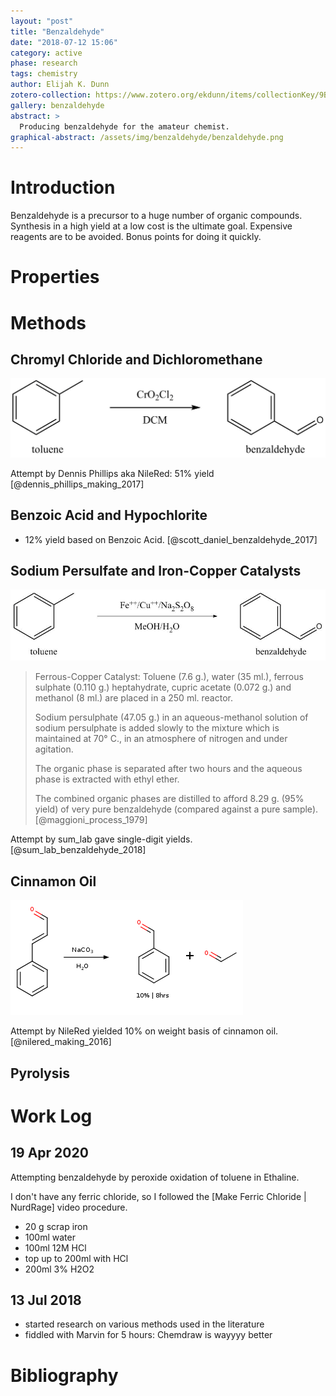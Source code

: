 ```yaml
---
layout: "post"
title: "Benzaldehyde"
date: "2018-07-12 15:06"
category: active
phase: research
tags: chemistry
author: Elijah K. Dunn
zotero-collection: https://www.zotero.org/ekdunn/items/collectionKey/9B757BAD
gallery: benzaldehyde
abstract: >
  Producing benzaldehyde for the amateur chemist.
graphical-abstract: /assets/img/benzaldehyde/benzaldehyde.png
---
```


# Introduction
Benzaldehyde is a precursor to a huge number of organic compounds. Synthesis in a high yield at a low cost is the ultimate goal. Expensive reagents are to be avoided. Bonus points for doing it quickly.

# Properties

# Methods

## Chromyl Chloride and Dichloromethane
![Benzaldehyde by the oxidation of toluene by chromyl chloride in dichloromethane](/assets/img/benzaldehyde/benzaldehyde-etard.png)

Attempt by Dennis Phillips aka NileRed: 51% yield [@dennis_phillips_making_2017]

## Benzoic Acid and Hypochlorite

- 12% yield based on Benzoic Acid. [@scott_daniel_benzaldehyde_2017]

## Sodium Persulfate and Iron-Copper Catalysts
![Benzaldehyde by the action of sodium persulfate on toluene with cupric and ferrous catalysts.](/assets/img/benzaldehyde/benzaldehyde-persulfate.png)

> Ferrous-Copper Catalyst: Toluene (7.6 g.), water (35 ml.), ferrous sulphate (0.110 g.) heptahydrate, cupric acetate (0.072 g.) and methanol (8 ml.) are placed in a 250 ml. reactor.
>
> Sodium persulphate (47.05 g.) in an aqueous-methanol solution of sodium persulphate is added slowly to the mixture which is maintained at 70° C., in an atmosphere of nitrogen and under agitation.
>
> The organic phase is separated after two hours and the aqueous phase is extracted with ethyl ether.
>
> The combined organic phases are distilled to afford 8.29 g. (95% yield) of very pure benzaldehyde (compared against a pure sample). [@maggioni_process_1979]

Attempt by sum_lab gave single-digit yields. [@sum_lab_benzaldehyde_2018]

## Cinnamon Oil
![Benzaldehyde from cinnamon oil](/assets/img/benzaldehyde/benzaldehyde-cinnamaldehyde.png)

Attempt by NileRed yielded 10% on weight basis of cinnamon oil. [@nilered_making_2016]

## Pyrolysis

# Work Log

## 19 Apr 2020

Attempting benzaldehyde by peroxide oxidation of toluene in Ethaline.

I don't have any ferric chloride, so I followed the [Make Ferric Chloride | NurdRage] video procedure.

- 20 g scrap iron
- 100ml water
- 100ml 12M HCl
- top up to 200ml with HCl
- 200ml 3% H2O2

## 13 Jul 2018
- started research on various methods used in the literature
- fiddled with Marvin for 5 hours: Chemdraw is wayyyy better

# Bibliography

<!--notes-->

<!--links-->
